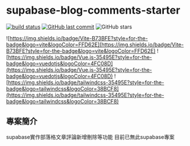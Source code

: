 # supabase-blog-comments-starter
[![build status](https://github.com/connectshark/supabase-blog-comments-starter/actions/workflows/deploy.yml/badge.svg?branch=main)](https://github.com/connectshark/supabase-blog-comments-starter/actions/workflows/deploy.yml)
[![GitHub last commit](https://img.shields.io/github/last-commit/connectshark/supabase-blog-comments-starter.svg?style=flat)](https://github.com/connectshark/supabase-blog-comments-starter)
![GitHub stars](https://img.shields.io/github/stars/connectshark/supabase-blog-comments-starter.svg?style=social&label=Stars&style=plastic)


![https://img.shields.io/badge/Vite-B73BFE?style=for-the-badge&logo=vite&logoColor=FFD62E](https://img.shields.io/badge/Vite-B73BFE?style=for-the-badge&logo=vite&logoColor=FFD62E)
![https://img.shields.io/badge/Vue.js-35495E?style=for-the-badge&logo=vuedotjs&logoColor=4FC08D](https://img.shields.io/badge/Vue.js-35495E?style=for-the-badge&logo=vuedotjs&logoColor=4FC08D)
![https://img.shields.io/badge/tailwindcss-35495E?style=for-the-badge&logo=tailwindcss&logoColor=38BCF8](https://img.shields.io/badge/tailwindcss-35495E?style=for-the-badge&logo=tailwindcss&logoColor=38BCF8)

## 專案簡介

supabase實作部落格文章評論新增刪除等功能
目前已無此supabase專案